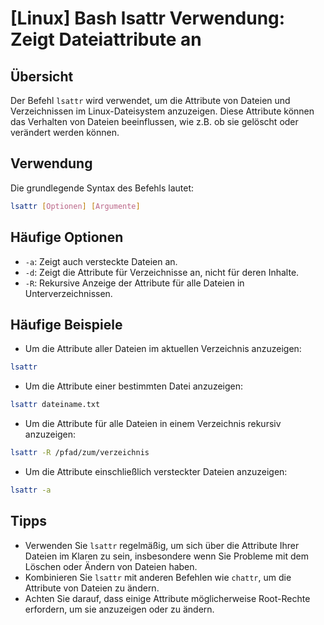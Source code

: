 # [Linux] Bash lsattr Verwendung: Zeigt Dateiattribute an

## Übersicht
Der Befehl `lsattr` wird verwendet, um die Attribute von Dateien und Verzeichnissen im Linux-Dateisystem anzuzeigen. Diese Attribute können das Verhalten von Dateien beeinflussen, wie z.B. ob sie gelöscht oder verändert werden können.

## Verwendung
Die grundlegende Syntax des Befehls lautet:

```bash
lsattr [Optionen] [Argumente]
```

## Häufige Optionen
- `-a`: Zeigt auch versteckte Dateien an.
- `-d`: Zeigt die Attribute für Verzeichnisse an, nicht für deren Inhalte.
- `-R`: Rekursive Anzeige der Attribute für alle Dateien in Unterverzeichnissen.

## Häufige Beispiele
- Um die Attribute aller Dateien im aktuellen Verzeichnis anzuzeigen:

```bash
lsattr
```

- Um die Attribute einer bestimmten Datei anzuzeigen:

```bash
lsattr dateiname.txt
```

- Um die Attribute für alle Dateien in einem Verzeichnis rekursiv anzuzeigen:

```bash
lsattr -R /pfad/zum/verzeichnis
```

- Um die Attribute einschließlich versteckter Dateien anzuzeigen:

```bash
lsattr -a
```

## Tipps
- Verwenden Sie `lsattr` regelmäßig, um sich über die Attribute Ihrer Dateien im Klaren zu sein, insbesondere wenn Sie Probleme mit dem Löschen oder Ändern von Dateien haben.
- Kombinieren Sie `lsattr` mit anderen Befehlen wie `chattr`, um die Attribute von Dateien zu ändern.
- Achten Sie darauf, dass einige Attribute möglicherweise Root-Rechte erfordern, um sie anzuzeigen oder zu ändern.